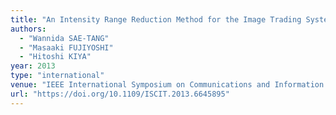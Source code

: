 ```yaml
---
title: "An Intensity Range Reduction Method for the Image Trading System with Digital Fingerprinting in Visually Protected Domain"
authors:
  - "Wannida SAE-TANG"
  - "Masaaki FUJIYOSHI"
  - "Hitoshi KIYA"
year: 2013
type: "international"
venue: "IEEE International Symposium on Communications and Information Technologies, pp. B2-2.2, Samui Island, Thailand, 2013-09-06."
url: "https://doi.org/10.1109/ISCIT.2013.6645895"
---
```

